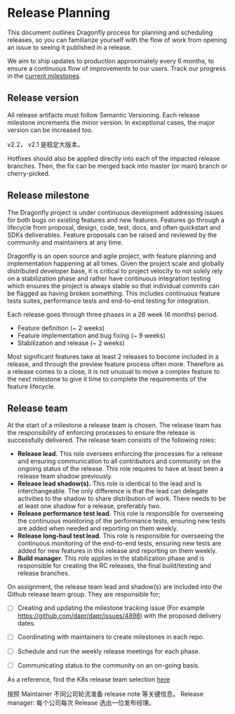 # Release Planning

This document outlines Dragonfly process for planning and scheduling releases, so you
can familiarize yourself with the flow of work from opening an issue to seeing
it published in a release.

We aim to ship updates to production approximately every 6 months, to ensure a continuous flow of improvements to our users. Track our progress in the [current milestones](https://github.com/dragonflyoss/Dragonfly2/milestones).

## Release version

All release artifacts must follow Semantic Versioning. Each release milestone increments the minor version. In exceptional cases, the major version can be increased too.

v2.2， v2.1 是稳定大版本。

Hotfixes should also be applied directly into each of the impacted release branches. Then, the fix can be merged back into master (or main) branch or cherry-picked.

## Release milestone

The Dragonfly project is under continuous development addressing issues for both bugs on existing features and new features. Features go through a lifecycle from proposal, design, code, test, docs, and often quickstart and SDKs deliverables. Feature proposals can be raised and reviewed by the community and maintainers at any time. 

Dragonfly is an open source and agile project, with feature planning and implementation happening at all times. Given the project scale and globally distributed developer base, it is critical to project velocity to not solely rely on a stabilization phase and rather have continuous integration testing which ensures the project is always stable so that individual commits can be flagged as having broken something. This includes continuous feature tests suites, performance tests and end-to-end testing for integration.

Each release goes through three phases in a 26 week (6 months) period.
-	Feature definition (~ 2 weeks)
-	Feature implementation and bug fixing (~ 9 weeks)
-	Stabilization and release (~ 2 weeks)

Most significant features take at least 2 releases to become included in a release, and through the preview feature process often more. Therefore as a release comes to a close, it is not unusual to move a complex feature to the next milestone to give it time to complete the requirements of the feature lifecycle.

## Release team

At the start of a milestone a release team is chosen. The release team has the responsibility of enforcing processes to ensure the release is successfully delivered. The release team consists of the following roles:

-	**Release lead.** This role oversees enforcing the processes for a release and ensuring communication to all contributors and community on the ongoing status of the release. This role requires to have at least been a release team shadow previously.
-	**Release lead shadow(s).** This role is identical to the lead and is interchangeable. The only difference is that the lead can delegate activities to the shadow to share distribution of work. There needs to be at least one shadow for a release, preferably two.
-	**Release performance test lead.** This role is responsible for overseeing the continuous monitoring of the performance tests, ensuring new tests are added when needed and reporting on them weekly.
-	**Release long-haul test lead.** This role is responsible for overseeing the continuous monitoring of the end-to-end tests, ensuring new tests are added for new features in this release and reporting on them weekly.
-	**Build manager.** This role applies in the stabilization phase and is responsible for creating the RC releases, the final build/testing and release branches.

On assignment, the release team lead and shadow(s) are included into the Github release team group. They are responsible for;
- [ ] Creating and updating the milestone tracking issue (For example https://github.com/dapr/dapr/issues/4898) with the proposed delivery dates.
- [ ] Coordinating with maintainers to create milestones in each repo.
- [ ] Schedule and run the weekly release meetings for each phase.
- [ ] Communicating status to the community on an on-going basis.


As a reference, find the K8s release team selection [here](https://github.com/kubernetes/sig-release/blob/master/release-team/release-team-selection.md#selection-criteria)


按照 Maintainer 不同公司轮流准备 release note 等关键信息。
Release manager: 每个公司每次 Release 选出一位发布经理。